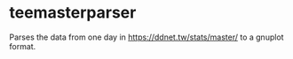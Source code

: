 # teemasterparser

Parses the data from one day in https://ddnet.tw/stats/master/ to a gnuplot format.
